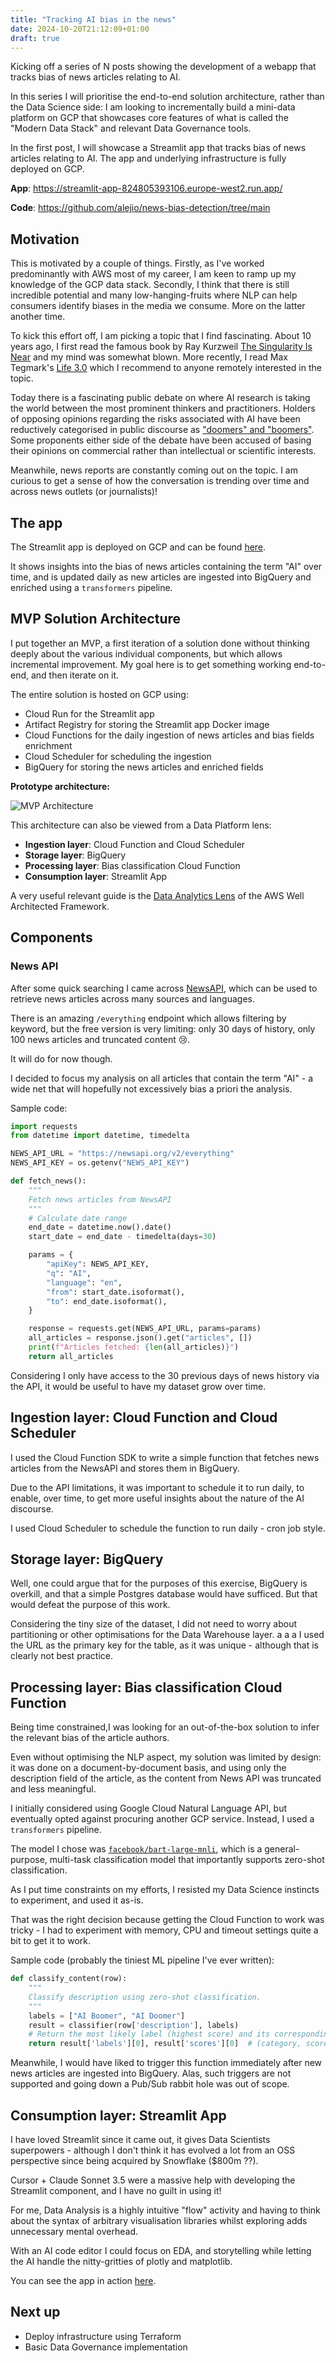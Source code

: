 ```yaml
---
title: "Tracking AI bias in the news"
date: 2024-10-20T21:12:09+01:00
draft: true
---
```



Kicking off a series of N posts showing the development of a webapp that tracks bias of news articles relating to AI.

In this series I will prioritise the end-to-end solution architecture, rather than the Data Science side: I am looking to incrementally build a mini-data platform on GCP that showcases core features of what is called the "Modern Data Stack" and relevant Data Governance tools.

In the first post, I will showcase a Streamlit app that tracks bias of news articles relating to AI. The app and underlying infrastructure is fully deployed on GCP.

**App**: https://streamlit-app-824805393106.europe-west2.run.app/

**Code**: https://github.com/alejio/news-bias-detection/tree/main


## Motivation
This is motivated by a couple of things. Firstly, as I've worked predominantly with AWS most of my career, I am keen to ramp up my knowledge of the GCP data stack. Secondly, I think that there is still incredible potential and many low-hanging-fruits where NLP can help consumers identify biases in the media we consume. More on the latter another time.

To kick this effort off, I am picking a topic that I find fascinating. About 10 years ago, I first read the famous book by Ray Kurzweil [The Singularity Is Near](https://www.goodreads.com/book/show/83518.The_Singularity_is_Near) and my mind was somewhat blown. More recently, I read Max Tegmark's [Life 3.0](https://www.goodreads.com/book/show/35039471-life-3-0) which I recommend to anyone remotely interested in the topic.

Today there is a fascinating public debate on where AI research is taking the world between the most prominent thinkers and practitioners. Holders of opposing opinions regarding the risks associated with AI have been reductively categorised in public discourse as ["doomers" and "boomers"](https://efi.ed.ac.uk/openai-chief-executives-firing-rehiring-casts-new-light-on-the-war-between-ai-doomers-boomers/). Some proponents either side of the debate have been accused of basing their opinions on commercial rather than intellectual or scientific interests.

Meanwhile, news reports are constantly coming out on the topic. I am curious to get a sense of how the conversation is trending over time and across news outlets (or journalists)!

## The app

The Streamlit app is deployed on GCP and can be found [here](https://streamlit-app-824805393106.europe-west2.run.app/).

It shows insights into the bias of news articles containing the term "AI" over time, and is updated daily as new articles are ingested into BigQuery  and enriched using a `transformers` pipeline.

## MVP Solution Architecture

I put together an MVP, a first iteration of a solution done without thinking deeply about the various individual components, but which allows incremental improvement. My goal here is to get something working end-to-end, and then iterate on it.

The entire solution is hosted on GCP using:
- Cloud Run for the Streamlit app
- Artifact Registry for storing the Streamlit app Docker image
- Cloud Functions for the daily ingestion of news articles and bias fields enrichment
- Cloud Scheduler for scheduling the ingestion
- BigQuery for storing the news articles and enriched fields


**Prototype architecture:**

![MVP Architecture](news_bias_mvp_resized_v2.png)



This architecture can also be viewed from a Data Platform lens:

- **Ingestion layer**: Cloud Function and Cloud Scheduler
- **Storage layer**: BigQuery
- **Processing layer**: Bias classification Cloud Function
- **Consumption layer**: Streamlit App

A very useful relevant guide is the [Data Analytics Lens](https://docs.aws.amazon.com/wellarchitected/latest/analytics-lens/reference-architecture.html) of the AWS Well Architected Framework.

## Components

### News API

After some quick searching I came across [NewsAPI](https://newsapi.org/), which can be used to retrieve news articles across many sources and languages. 

There is an amazing `/everything` endpoint which allows filtering by keyword, but the free version is very limiting: only 30 days of history, only 100 news articles and truncated content 😢. 

It will do for now though.

I decided to focus my analysis on all articles that contain the term "AI" - a wide net that will hopefully not excessively bias a priori the analysis.

Sample code:

```python
import requests
from datetime import datetime, timedelta

NEWS_API_URL = "https://newsapi.org/v2/everything"
NEWS_API_KEY = os.getenv("NEWS_API_KEY")

def fetch_news():
    """
    Fetch news articles from NewsAPI
    """
    # Calculate date range
    end_date = datetime.now().date()
    start_date = end_date - timedelta(days=30)

    params = {
        "apiKey": NEWS_API_KEY,
        "q": "AI",
        "language": "en",
        "from": start_date.isoformat(),
        "to": end_date.isoformat(),
    }

    response = requests.get(NEWS_API_URL, params=params)
    all_articles = response.json().get("articles", [])
    print(f"Articles fetched: {len(all_articles)}")
    return all_articles
```


Considering I only have access to the 30 previous days of news history via the API, it would be useful to have my dataset grow over time.

## Ingestion layer: Cloud Function and Cloud Scheduler
I used the Cloud Function SDK to write a simple function that fetches news articles from the NewsAPI and stores them in BigQuery.

Due to the API limitations, it was important to schedule it to run daily, to enable, over time, to get more useful insights about the nature of the AI discourse.

I used Cloud Scheduler to schedule the function to run daily - cron job style.

## Storage layer: BigQuery
Well, one could argue that for the purposes of this exercise, BigQuery is overkill, and that a simple Postgres database would have sufficed. But that would defeat the purpose of this work.

Considering the tiny size of the dataset, I did not need to worry about partitioning or other optimisations for the Data Warehouse layer.
 a a a
I used the URL as the primary key for the table, as it was unique - although that is clearly not best practice.

## Processing layer: Bias classification Cloud Function
Being time constrained,I was looking for an out-of-the-box solution to infer the relevant bias of the article authors.

Even without optimising the NLP aspect, my solution was limited by design: it was done on a document-by-document basis, and using only the description field of the article, as the content from News API was truncated and less meaningful.

I initially considered using Google Cloud Natural Language API, but eventually opted against procuring another GCP service. Instead, I used a `transformers` pipeline.

The model I chose was [`facebook/bart-large-mnli`](https://huggingface.co/facebook/bart-large-mnli), which is a general-purpose, multi-task classification model that importantly supports zero-shot classification.

As I put time constraints on my efforts, I resisted my Data Science instincts to experiment, and used it as-is. 

That was the right decision because getting the Cloud Function to work was tricky - I had to experiment with memory, CPU and timeout settings quite a bit to get it to work.

Sample code (probably the tiniest ML pipeline I've ever written):

```python
def classify_content(row):
    """
    Classify description using zero-shot classification.
    """
    labels = ["AI Boomer", "AI Doomer"]
    result = classifier(row['description'], labels)
    # Return the most likely label (highest score) and its corresponding score
    return result['labels'][0], result['scores'][0]  # (category, score)
```

Meanwhile, I would have liked to trigger this function immediately after new news articles are ingested into BigQuery. Alas, such triggers are not supported and going down a Pub/Sub rabbit hole was out of scope.

## Consumption layer: Streamlit App
I have loved Streamlit since it came out, it gives Data Scientists superpowers  - although I don't think it has evolved a lot from an OSS perspective since being acquired by Snowflake ($800m ??).

Cursor + Claude Sonnet 3.5 were a massive help with developing the Streamlit component, and I have no guilt in using it!

For me, Data Analysis is a highly intuitive "flow" activity and having to think about the syntax of arbitrary visualisation libraries whilst exploring adds unnecessary mental overhead. 

With an AI code editor I could focus on EDA, and storytelling while letting the AI handle the nitty-gritties of plotly and matplotlib.

You can see the app in action [here](https://streamlit-app-824805393106.europe-west2.run.app/).

## Next up
- Deploy infrastructure using Terraform
- Basic Data Governance implementation

